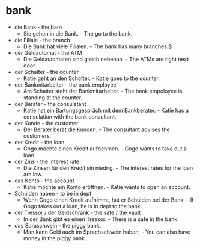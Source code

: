 # bank

- die Bank - the bank
    -  Sie gehen in die Bank. - The go to the bank.
-  die Filiale - the branch.
    -  Die Bank hat viele Filialen. - The bank has many branches.$
-  der Geldautomat - the ATM
    -  Die Geldautomaten sind gleich nebenan. - The ATMs are right next door.
-  der Schalter - the counter
    -  Katie geht an den Schafter. - Katie goes to the counter.
-  der Bankmitarbeiter - the bank employee
    -  Am Schalter steht der Bankmitarbeiter. - The bank empoloyee is standing at the counter.
-  der Berater - the consulatant
    -  Katie hat ein Bartungsgespräch mit dem Bankberater. - Katie has a consulation with the bank consultant.
- der Kunde - the customer
    -  Der Berater berät die Kunden. - The consultant advises the customers.
-  der Kredit - the loan
    -  Gogo möchte einen Kredit aufnehmen. - Gogo wants to take out a loan.
-  der Zins - the interest rate
    -  Die Zinsen für den Kredit sin niedrig. - The interest rates for the loan are low.
-  das Konto - the account
    -  Katie möchte ein Konto eröffnen. - Katie wants to open an account.
-  Schulden haben - to be in dept
    -  Wenn Gogo einen Kredit aufnimmt, hat er Schulden bei der Bank. - If Gogo takes out a loan, he is in dept to the bank.
- der Tressor / der Geldschrank - the safe / the vault
    -  In der Bank gibt es einen Tressor. - There is a safe in the bank.
-  das Spraschwein - the piggy bank.
    -  Man kann Geld auch im Sprachschwein haben, - You can also have money in the piggy bank. 

